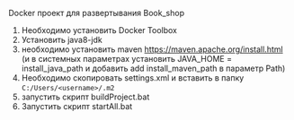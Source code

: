 Docker проект для развертывания Book_shop
1) Необходимо установить Docker Toolbox
2) Установить java8-jdk
3) необходимо установить maven https://maven.apache.org/install.html 
(и в системных параметрах установить JAVA_HOME = install_java_path и добавить add install_maven_path в параметр Path)
4) Необходимо скопировать settings.xml и вставить в папку  `C:/Users/<username>/.m2`
5) запустить скрипт buildProject.bat
6) Запустить скрипт startAll.bat 